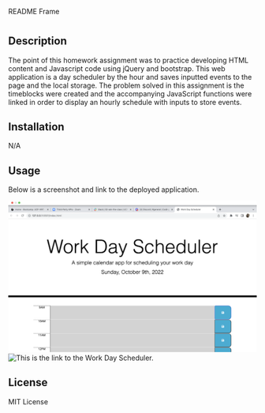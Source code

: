 README Frame

# <Your-Project-Title>

## Description

The point of this homework assignment was to practice developing HTML content and Javascript code using jQuery and bootstrap. This web application is a day scheduler by the hour and saves inputted events to the page and the local storage. The problem solved in this assignment is the timeblocks were created and the accompanying JavaScript functions were linked in order to display an hourly schedule with inputs to store events. 

## Installation

N/A

## Usage

Below is a screenshot and link to the deployed application. 

![alt text](./assets/images/work-scheduler.jpg)
![This is the link to the Work Day Scheduler.](https://jalmand2.github.io/challenge-five/)

## License

MIT License 









